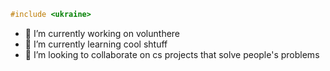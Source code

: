 
```cpp
#include <ukraine>
```
- 🔭 I’m currently working on volunthere
- 🌱 I’m currently learning cool shtuff
- 👯 I’m looking to collaborate on cs projects that solve people's problems
